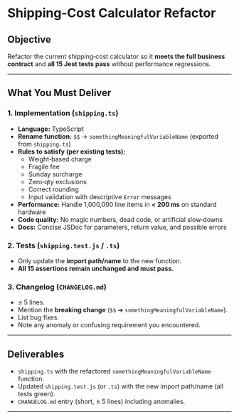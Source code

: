 # Shipping‑Cost Calculator Refactor

## Objective
Refactor the current shipping‑cost calculator so it **meets the full business contract** and **all 15 Jest tests pass** without performance regressions.

---

## What You Must Deliver

### 1. Implementation (`shipping.ts`)
- **Language:** TypeScript  
- **Rename function:** `$$` → `somethingMeaningfulVariableName` (exported from `shipping.ts`)  
- **Rules to satisfy (per existing tests):**
  - Weight‑based charge  
  - Fragile fee  
  - Sunday surcharge  
  - Zero‑qty exclusions  
  - Correct rounding  
  - Input validation with descriptive `Error` messages  
- **Performance:** Handle 1,000,000 line items in **< 200 ms** on standard hardware  
- **Code quality:** No magic numbers, dead code, or artificial slow‑downs  
- **Docs:** Concise JSDoc for parameters, return value, and possible errors

### 2. Tests (`shipping.test.js` / `.ts`)
- Only update the **import path/name** to the new function.  
- **All 15 assertions remain unchanged and must pass.**

### 3. Changelog (`CHANGELOG.md`)
- ≤ 5 lines.  
- Mention the **breaking change** (`$$` ➜ `somethingMeaningfulVariableName`).  
- List bug fixes.  
- Note any anomaly or confusing requirement you encountered.

---

## Deliverables

- `shipping.ts` with the refactored `somethingMeaningfulVariableName` function.  
- Updated `shipping.test.js` (or `.ts`) with the new import path/name (all tests green).  
- `CHANGELOG.md` entry (short, ≤ 5 lines) including anomalies.

---
